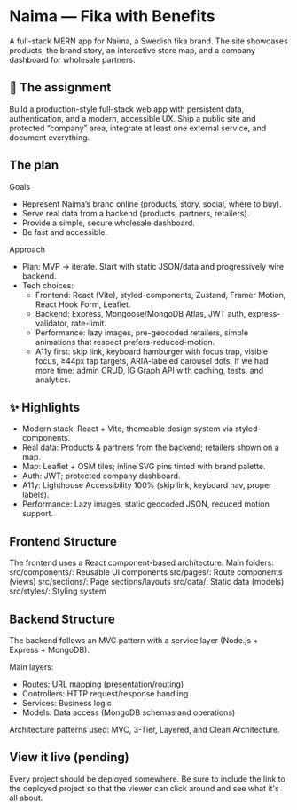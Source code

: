 # Naima — Fika with Benefits

A full-stack MERN app for Naima, a Swedish fika brand. The site showcases products, the brand story, an interactive store map, and a company dashboard for wholesale partners.

## 🧩 The assignment

Build a production-style full-stack web app with persistent data, authentication, and a modern, accessible UX. Ship a public site and protected “company” area, integrate at least one external service, and document everything.

## The plan

Goals

- Represent Naima’s brand online (products, story, social, where to buy).
- Serve real data from a backend (products, partners, retailers).
- Provide a simple, secure wholesale dashboard.
- Be fast and accessible.

Approach

- Plan: MVP → iterate. Start with static JSON/data and progressively wire backend.
- Tech choices:
  - Frontend: React (Vite), styled-components, Zustand, Framer Motion, React Hook Form, Leaflet.
  - Backend: Express, Mongoose/MongoDB Atlas, JWT auth, express-validator, rate-limit.
  - Performance: lazy images, pre-geocoded retailers, simple animations that respect prefers-reduced-motion.
  - A11y first: skip link, keyboard hamburger with focus trap, visible focus, ≥44px tap targets, ARIA-labeled carousel dots.
    If we had more time: admin CRUD, IG Graph API with caching, tests, and analytics.

## ✨ Highlights

- Modern stack: React + Vite, themeable design system via styled-components.
- Real data: Products & partners from the backend; retailers shown on a map.
- Map: Leaflet + OSM tiles; inline SVG pins tinted with brand palette.
- Auth: JWT; protected company dashboard.
- A11y: Lighthouse Accessibility 100% (skip link, keyboard nav, proper labels).
- Performance: Lazy images, static geocoded JSON, reduced motion support.

## Frontend Structure

The frontend uses a React component-based architecture.
Main folders:
src/components/: Reusable UI components
src/pages/: Route components (views)
src/sections/: Page sections/layouts
src/data/: Static data (models)
src/styles/: Styling system

## Backend Structure

The backend follows an MVC pattern with a service layer (Node.js + Express + MongoDB).

Main layers:

- Routes: URL mapping (presentation/routing)
- Controllers: HTTP request/response handling
- Services: Business logic
- Models: Data access (MongoDB schemas and operations)

Architecture patterns used: MVC, 3-Tier, Layered, and Clean Architecture.

## View it live (pending)

Every project should be deployed somewhere. Be sure to include the link to the deployed project so that the viewer can click around and see what it's all about.
